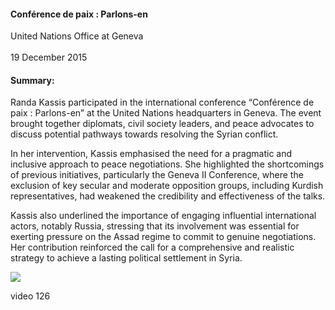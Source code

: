 <h4>Conférence de paix : Parlons-en</h4>


United Nations Office at Geneva  
<br>
19 December 2015

	
<h4>Summary:</h4>	

Randa Kassis participated in the international conference “Conférence de paix : Parlons-en” at the United Nations headquarters in Geneva. The event brought together diplomats, civil society leaders, and peace advocates to discuss potential pathways towards resolving the Syrian conflict.

In her intervention, Kassis emphasised the need for a pragmatic and inclusive approach to peace negotiations. She highlighted the shortcomings of previous initiatives, particularly the Geneva II Conference, where the exclusion of key secular and moderate opposition groups, including Kurdish representatives, had weakened the credibility and effectiveness of the talks.

Kassis also underlined the importance of engaging influential international actors, notably Russia, stressing that its involvement was essential for exerting pressure on the Assad regime to commit to genuine negotiations. Her contribution reinforced the call for a comprehensive and realistic strategy to achieve a lasting political settlement in Syria.

![](125.JPG)

video 126
<p></p>
